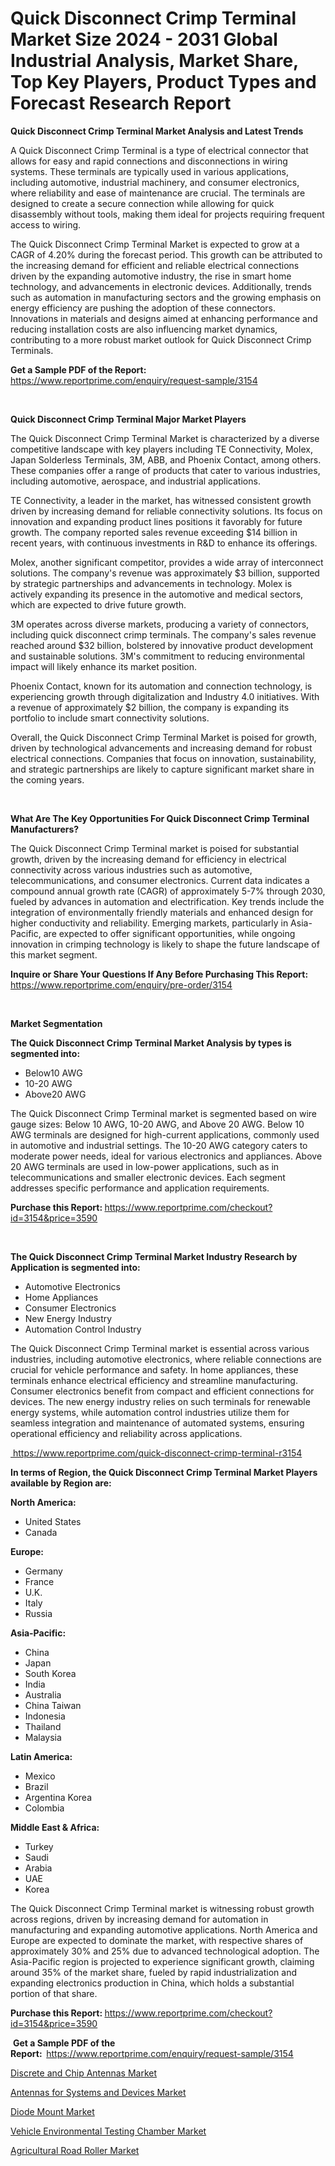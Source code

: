 <p><h1>Quick Disconnect Crimp Terminal Market Size 2024 - 2031 Global Industrial Analysis, Market Share, Top Key Players, Product Types and Forecast Research Report</h1></p><p><strong>Quick Disconnect Crimp Terminal Market Analysis and Latest Trends</strong></p>
<p><p>A Quick Disconnect Crimp Terminal is a type of electrical connector that allows for easy and rapid connections and disconnections in wiring systems. These terminals are typically used in various applications, including automotive, industrial machinery, and consumer electronics, where reliability and ease of maintenance are crucial. The terminals are designed to create a secure connection while allowing for quick disassembly without tools, making them ideal for projects requiring frequent access to wiring.</p><p>The Quick Disconnect Crimp Terminal Market is expected to grow at a CAGR of 4.20% during the forecast period. This growth can be attributed to the increasing demand for efficient and reliable electrical connections driven by the expanding automotive industry, the rise in smart home technology, and advancements in electronic devices. Additionally, trends such as automation in manufacturing sectors and the growing emphasis on energy efficiency are pushing the adoption of these connectors. Innovations in materials and designs aimed at enhancing performance and reducing installation costs are also influencing market dynamics, contributing to a more robust market outlook for Quick Disconnect Crimp Terminals.</p></p>
<p><strong>Get a Sample PDF of the Report:&nbsp;</strong> <a href="https://www.reportprime.com/enquiry/request-sample/3154?utm_campaign=1133&utm_medium=2&utm_source=Github&utm_content=ia&utm_term=28102024&utm_id=quick-disconnect-crimp-terminal">https://www.reportprime.com/enquiry/request-sample/3154</a></p>
<p>&nbsp;</p>
<p><strong>Quick Disconnect Crimp Terminal Major Market Players</strong></p>
<p><p>The Quick Disconnect Crimp Terminal Market is characterized by a diverse competitive landscape with key players including TE Connectivity, Molex, Japan Solderless Terminals, 3M, ABB, and Phoenix Contact, among others. These companies offer a range of products that cater to various industries, including automotive, aerospace, and industrial applications.</p><p>TE Connectivity, a leader in the market, has witnessed consistent growth driven by increasing demand for reliable connectivity solutions. Its focus on innovation and expanding product lines positions it favorably for future growth. The company reported sales revenue exceeding $14 billion in recent years, with continuous investments in R&D to enhance its offerings.</p><p>Molex, another significant competitor, provides a wide array of interconnect solutions. The company's revenue was approximately $3 billion, supported by strategic partnerships and advancements in technology. Molex is actively expanding its presence in the automotive and medical sectors, which are expected to drive future growth.</p><p>3M operates across diverse markets, producing a variety of connectors, including quick disconnect crimp terminals. The company's sales revenue reached around $32 billion, bolstered by innovative product development and sustainable solutions. 3M's commitment to reducing environmental impact will likely enhance its market position.</p><p>Phoenix Contact, known for its automation and connection technology, is experiencing growth through digitalization and Industry 4.0 initiatives. With a revenue of approximately $2 billion, the company is expanding its portfolio to include smart connectivity solutions.</p><p>Overall, the Quick Disconnect Crimp Terminal Market is poised for growth, driven by technological advancements and increasing demand for robust electrical connections. Companies that focus on innovation, sustainability, and strategic partnerships are likely to capture significant market share in the coming years.</p></p>
<p>&nbsp;</p>
<p><strong>What Are The Key Opportunities For Quick Disconnect Crimp Terminal Manufacturers?</strong></p>
<p><p>The Quick Disconnect Crimp Terminal market is poised for substantial growth, driven by the increasing demand for efficiency in electrical connectivity across various industries such as automotive, telecommunications, and consumer electronics. Current data indicates a compound annual growth rate (CAGR) of approximately 5-7% through 2030, fueled by advances in automation and electrification. Key trends include the integration of environmentally friendly materials and enhanced design for higher conductivity and reliability. Emerging markets, particularly in Asia-Pacific, are expected to offer significant opportunities, while ongoing innovation in crimping technology is likely to shape the future landscape of this market segment.</p></p>
<p><strong>Inquire or Share Your Questions If Any Before Purchasing This Report:</strong> <a href="https://www.reportprime.com/enquiry/pre-order/3154?utm_campaign=1133&utm_medium=2&utm_source=Github&utm_content=ia&utm_term=28102024&utm_id=quick-disconnect-crimp-terminal">https://www.reportprime.com/enquiry/pre-order/3154</a></p>
<p>&nbsp;</p>
<p><strong>Market Segmentation</strong></p>
<p><strong>The Quick Disconnect Crimp Terminal Market Analysis by types is segmented into:</strong></p>
<p><ul><li>Below10 AWG</li><li>10-20 AWG</li><li>Above20 AWG</li></ul></p>
<p><p>The Quick Disconnect Crimp Terminal market is segmented based on wire gauge sizes: Below 10 AWG, 10-20 AWG, and Above 20 AWG. Below 10 AWG terminals are designed for high-current applications, commonly used in automotive and industrial settings. The 10-20 AWG category caters to moderate power needs, ideal for various electronics and appliances. Above 20 AWG terminals are used in low-power applications, such as in telecommunications and smaller electronic devices. Each segment addresses specific performance and application requirements.</p></p>
<p><strong>Purchase this Report:&nbsp;</strong><a href="https://www.reportprime.com/checkout?id=3154&price=3590&utm_campaign=1133&utm_medium=2&utm_source=Github&utm_content=ia&utm_term=28102024&utm_id=quick-disconnect-crimp-terminal">https://www.reportprime.com/checkout?id=3154&price=3590</a></p>
<p>&nbsp;</p>
<p><strong>The Quick Disconnect Crimp Terminal Market Industry Research by Application is segmented into:</strong></p>
<p><ul><li>Automotive Electronics</li><li>Home Appliances</li><li>Consumer Electronics</li><li>New Energy Industry</li><li>Automation Control Industry</li></ul></p>
<p><p>The Quick Disconnect Crimp Terminal market is essential across various industries, including automotive electronics, where reliable connections are crucial for vehicle performance and safety. In home appliances, these terminals enhance electrical efficiency and streamline manufacturing. Consumer electronics benefit from compact and efficient connections for devices. The new energy industry relies on such terminals for renewable energy systems, while automation control industries utilize them for seamless integration and maintenance of automated systems, ensuring operational efficiency and reliability across applications.</p></p>
<p><a href="https://www.reportprime.com/quick-disconnect-crimp-terminal-r3154?utm_campaign=1133&utm_medium=2&utm_source=Github&utm_content=ia&utm_term=28102024&utm_id=quick-disconnect-crimp-terminal">&nbsp;https://www.reportprime.com/quick-disconnect-crimp-terminal-r3154</a></p>
<p><strong>In terms of Region, the Quick Disconnect Crimp Terminal Market Players available by Region are:</strong></p>
<p>
    <p> <strong> North America: </strong>
        <ul>
            <li>United States</li>
            <li>Canada</li>
        </ul>
        </p> 
    <p> <strong> Europe: </strong>
        <ul>
            <li>Germany</li>
            <li>France</li>
            <li>U.K.</li>
            <li>Italy</li>
            <li>Russia</li>
        </ul>
        </p> 
    <p> <strong> Asia-Pacific: </strong>
        <ul>
            <li>China</li>
            <li>Japan</li>
            <li>South Korea</li>
            <li>India</li>
            <li>Australia</li>
            <li>China Taiwan</li>
            <li>Indonesia</li>
            <li>Thailand</li>
            <li>Malaysia</li>
        </ul>
        </p> 
    <p> <strong> Latin America: </strong>
        <ul>
            <li>Mexico</li>
            <li>Brazil</li>
            <li>Argentina Korea</li>
            <li>Colombia</li>
        </ul>
        </p> 
    <p> <strong> Middle East & Africa: </strong>
        <ul>
            <li>Turkey</li>
            <li>Saudi</li>
            <li>Arabia</li>
            <li>UAE</li>
            <li>Korea</li>
        </ul>
    </p>
    </p>
<p><p>The Quick Disconnect Crimp Terminal market is witnessing robust growth across regions, driven by increasing demand for automation in manufacturing and expanding automotive applications. North America and Europe are expected to dominate the market, with respective shares of approximately 30% and 25% due to advanced technological adoption. The Asia-Pacific region is projected to experience significant growth, claiming around 35% of the market share, fueled by rapid industrialization and expanding electronics production in China, which holds a substantial portion of that share.</p></p>
<p><strong>Purchase this Report: </strong><a href="https://www.reportprime.com/checkout?id=3154&price=3590&utm_campaign=1133&utm_medium=2&utm_source=Github&utm_content=ia&utm_term=28102024&utm_id=quick-disconnect-crimp-terminal">https://www.reportprime.com/checkout?id=3154&price=3590</a></p>
<p>&nbsp;<strong>Get a Sample PDF of the Report:&nbsp;&nbsp;</strong><a href="https://www.reportprime.com/enquiry/request-sample/3154?utm_campaign=1133&utm_medium=2&utm_source=Github&utm_content=ia&utm_term=28102024&utm_id=quick-disconnect-crimp-terminal">https://www.reportprime.com/enquiry/request-sample/3154</a></p>
<p><strong></strong></p>
<p><p><a href="https://github.com/sandygraoj2/Market-Research-Report-List-1/blob/main/discrete-and-chip-antennas-market.md?utm_campaign=1133&utm_medium=2&utm_source=Github&utm_content=ia&utm_term=28102024&utm_id=quick-disconnect-crimp-terminal">Discrete and Chip Antennas Market</a></p><p><a href="https://github.com/janelbaub6/Market-Research-Report-List-1/blob/main/antennas-for-systems-and-devices-market.md?utm_campaign=1133&utm_medium=2&utm_source=Github&utm_content=ia&utm_term=28102024&utm_id=quick-disconnect-crimp-terminal">Antennas for Systems and Devices Market</a></p><p><a href="https://www.linkedin.com/pulse/global-diode-mount-market-landscape-future-trends-strategic-argqf?trk=public_post_embed_feed-article-content&utm_campaign=1133&utm_medium=2&utm_source=Github&utm_content=ia&utm_term=28102024&utm_id=quick-disconnect-crimp-terminal">Diode Mount Market</a></p><p><a href="https://issuu.com/reportprime-2/docs/vehicle-environmental-testing-chamb_349fd9f84b54ce?utm_campaign=1133&utm_medium=2&utm_source=Github&utm_content=ia&utm_term=28102024&utm_id=quick-disconnect-crimp-terminal">Vehicle Environmental Testing Chamber Market</a></p><p><a href="https://issuu.com/reportprime-2/docs/agricultural-road-roller-market-siz_92f77a710c070b?utm_campaign=1133&utm_medium=2&utm_source=Github&utm_content=ia&utm_term=28102024&utm_id=quick-disconnect-crimp-terminal">Agricultural Road Roller Market</a></p></p>